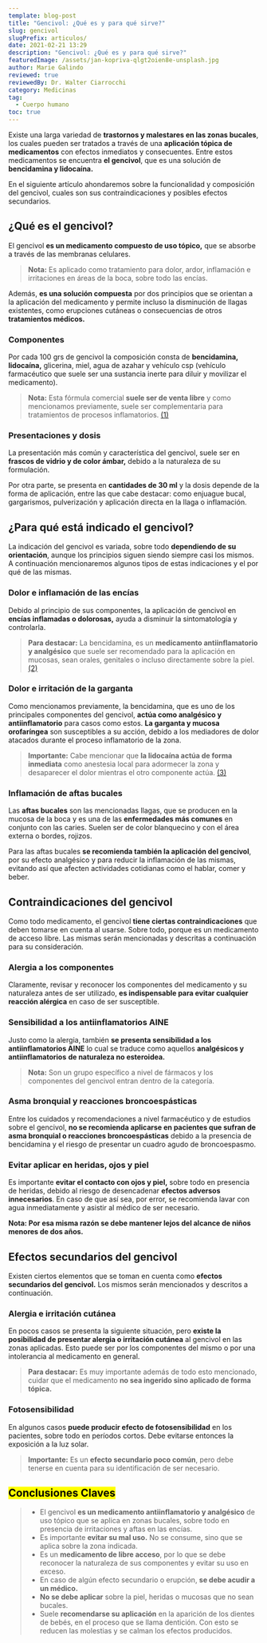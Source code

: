 ```yaml
---
template: blog-post
title: "Gencivol: ¿Qué es y para qué sirve?"
slug: gencivol
slugPrefix: articulos/
date: 2021-02-21 13:29
description: "Gencivol: ¿Qué es y para qué sirve?"
featuredImage: /assets/jan-kopriva-qlgt2oien8e-unsplash.jpg
author: Marie Galindo
reviewed: true
reviewedBy: Dr. Walter Ciarrocchi
category: Medicinas
tag:
  - Cuerpo humano
toc: true
---
```

<!--StartFragment-->

Existe una larga variedad de **trastornos y malestares en las zonas bucales**, los cuales pueden ser tratados a través de una **aplicación tópica de medicamentos** con efectos inmediatos y consecuentes. Entre estos medicamentos se encuentra **el gencivol**, que es una solución de **bencidamina y lidocaína.**

En el siguiente artículo ahondaremos sobre la funcionalidad y composición del gencivol, cuales son sus contraindicaciones y posibles efectos secundarios.

## ¿Qué es el gencivol?

El gencivol **es un medicamento compuesto de uso tópico,** que se absorbe a través de las membranas celulares.

> **Nota:** Es aplicado como tratamiento para dolor, ardor, inflamación e irritaciones en áreas de la boca, sobre todo las encías.

Además, **es una solución compuesta** por dos principios que se orientan a la aplicación del medicamento y permite incluso la disminución de llagas existentes, como erupciones cutáneas o consecuencias de otros **tratamientos médicos.**

### Componentes

Por cada 100 grs de gencivol la composición consta de **bencidamina, lidocaína,** glicerina, miel, agua de azahar y vehículo csp (vehículo farmacéutico que suele ser una sustancia inerte para diluir y movilizar el medicamento).

> **Nota:** Esta fórmula comercial **suele ser de venta libre** y como mencionamos previamente, suele ser complementaria para tratamientos de procesos inflamatorios. [(1)](https://it.scribd.com/doc/234533215/farmacos)

### Presentaciones y dosis

La presentación más común y característica del gencivol, suele ser en **frascos de vidrio y de color ámbar,** debido a la naturaleza de su formulación.

Por otra parte, se presenta en **cantidades de 30 ml** y la dosis depende de la forma de aplicación, entre las que cabe destacar: como enjuague bucal, gargarismos, pulverización y aplicación directa en la llaga o inflamación.

## ¿Para qué está indicado el gencivol?

La indicación del gencivol es variada, sobre todo **dependiendo de su orientación**, aunque los principios siguen siendo siempre casi los mismos. A continuación mencionaremos algunos tipos de estas indicaciones y el por qué de las mismas.

### Dolor e inflamación de las encías

Debido al principio de sus componentes, la aplicación de gencivol en **encías inflamadas o dolorosas,** ayuda a disminuir la sintomatología y controlarla.

> **Para destacar:** La bencidamina, es un **medicamento antiinflamatorio y analgésico** que suele ser recomendado para la aplicación en mucosas, sean orales, genitales o incluso directamente sobre la piel. [(2)](https://accessmedicina.mhmedical.com/content.aspx?bookid=1552&sectionid=90367568)

### Dolor e irritación de la garganta

Como mencionamos previamente, la bencidamina, que es uno de los principales componentes del gencivol, **actúa como analgésico y antiinflamatorio** para casos como estos. **La garganta y mucosa orofaríngea** son susceptibles a su acción, debido a los mediadores de dolor atacados durante el proceso inflamatorio de la zona.

> **Importante:** Cabe mencionar que **la lidocaína actúa de forma inmediata** como anestesia local para adormecer la zona y desaparecer el dolor mientras el otro componente actúa. [(3)](https://accessmedicina.mhmedical.com/content.aspx?bookid=1552&sectionid=90372244)

### Inflamación de aftas bucales

Las **aftas bucales** son las mencionadas llagas, que se producen en la mucosa de la boca y es una de las **enfermedades más comunes** en conjunto con las caries. Suelen ser de color blanquecino y con el área externa o bordes, rojizos.

Para las aftas bucales **se recomienda también la aplicación del gencivol**, por su efecto analgésico y para reducir la inflamación de las mismas, evitando así que afecten actividades cotidianas como el hablar, comer y beber.

## Contraindicaciones del gencivol

Como todo medicamento, el gencivol **tiene ciertas contraindicaciones** que deben tomarse en cuenta al usarse. Sobre todo, porque es un medicamento de acceso libre. Las mismas serán mencionadas y descritas a continuación para su consideración.

### Alergia a los componentes

Claramente, revisar y reconocer los componentes del medicamento y su naturaleza antes de ser utilizado, **es indispensable para evitar cualquier reacción alérgica** en caso de ser susceptible.

### Sensibilidad a los antiinflamatorios AINE

Justo como la alergia, también **se presenta sensibilidad a los antiinflamatorios AINE** lo cual se traduce como aquellos **analgésicos y antiinflamatorios** **de naturaleza no esteroidea.** 

> **Nota:** Son un grupo específico a nivel de fármacos y los componentes del gencivol entran dentro de la categoría.

### Asma bronquial y reacciones broncoespásticas

Entre los cuidados y recomendaciones a nivel farmacéutico y de estudios sobre el gencivol, **no se recomienda aplicarse en pacientes que sufran de asma bronquial o reacciones broncoespásticas** debido a la presencia de bencidamina y el riesgo de presentar un cuadro agudo de broncoespasmo.

### Evitar aplicar en heridas, ojos y piel

Es importante **evitar el contacto con ojos y piel,** sobre todo en presencia de heridas, debido al riesgo de desencadenar **efectos adversos innecesarios**. En caso de que así sea, por error, se recomienda lavar con agua inmediatamente y asistir al médico de ser necesario.

**Nota: Por esa misma razón se debe mantener lejos del alcance de niños menores de dos años.**

## Efectos secundarios del gencivol

Existen ciertos elementos que se toman en cuenta como **efectos secundarios del gencivol.** Los mismos serán mencionados y descritos a continuación.

### Alergia e irritación cutánea

En pocos casos se presenta la siguiente situación, pero **existe la posibilidad de presentar alergia o irritación cutánea** al gencivol en las zonas aplicadas. Esto puede ser por los componentes del mismo o por una intolerancia al medicamento en general.

> **Para destacar:** Es muy importante además de todo esto mencionado, cuidar que el medicamento **no sea ingerido sino aplicado de forma tópica.**

### Fotosensibilidad

En algunos casos **puede producir efecto de fotosensibilidad** en los pacientes, sobre todo en períodos cortos. Debe evitarse entonces la exposición a la luz solar.

> **Importante:** Es un **efecto secundario poco común**, pero debe tenerse en cuenta para su identificación de ser necesario.

## <mark>Conclusiones Claves</mark>

> * El gencivol **es un medicamento antiinflamatorio y analgésico** de uso tópico que se aplica en zonas bucales, sobre todo en presencia de irritaciones y aftas en las encías.
> * Es importante **evitar su mal uso.** No se consume, sino que se aplica sobre la zona indicada.
> * Es un **medicamento de libre acceso**, por lo que se debe reconocer la naturaleza de sus componentes y evitar su uso en exceso.
> * En caso de algún efecto secundario o erupción, **se debe acudir a un médico.**
> * **No se debe aplicar** sobre la piel, heridas o mucosas que no sean bucales.
> * Suele **recomendarse su aplicación** en la aparición de los dientes de bebés, en el proceso que se llama dentición. Con esto se reducen las molestias y se calman los efectos producidos.

<!--EndFragment-->